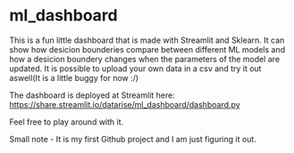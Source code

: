 # ml_dashboard
This is a fun little dashboard that is made with Streamlit and Sklearn. It can show how desicion bounderies compare between different ML models and how a desicion boundery changes when the parameters of the model are updated. It is possible to upload your own data in a csv and try it out aswell(It is a little buggy for now :/)

The dashboard is deployed at Streamlit here: https://share.streamlit.io/datarise/ml_dashboard/dashboard.py

Feel free to play around with it.

Small note - It is my first Github project and I am just figuring it out. 

